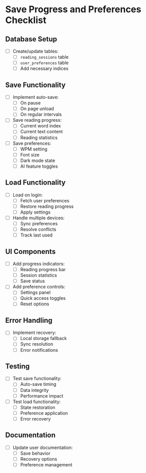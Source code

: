 # Save Progress and Preferences Checklist

## Database Setup
- [ ] Create/update tables:
  - [ ] `reading_sessions` table
  - [ ] `user_preferences` table
  - [ ] Add necessary indices

## Save Functionality
- [ ] Implement auto-save:
  - [ ] On pause
  - [ ] On page unload
  - [ ] On regular intervals

- [ ] Save reading progress:
  - [ ] Current word index
  - [ ] Current text content
  - [ ] Reading statistics

- [ ] Save preferences:
  - [ ] WPM setting
  - [ ] Font size
  - [ ] Dark mode state
  - [ ] AI feature toggles

## Load Functionality
- [ ] Load on login:
  - [ ] Fetch user preferences
  - [ ] Restore reading progress
  - [ ] Apply settings

- [ ] Handle multiple devices:
  - [ ] Sync preferences
  - [ ] Resolve conflicts
  - [ ] Track last used

## UI Components
- [ ] Add progress indicators:
  - [ ] Reading progress bar
  - [ ] Session statistics
  - [ ] Save status

- [ ] Add preference controls:
  - [ ] Settings panel
  - [ ] Quick access toggles
  - [ ] Reset options

## Error Handling
- [ ] Implement recovery:
  - [ ] Local storage fallback
  - [ ] Sync resolution
  - [ ] Error notifications

## Testing
- [ ] Test save functionality:
  - [ ] Auto-save timing
  - [ ] Data integrity
  - [ ] Performance impact

- [ ] Test load functionality:
  - [ ] State restoration
  - [ ] Preference application
  - [ ] Error recovery

## Documentation
- [ ] Update user documentation:
  - [ ] Save behavior
  - [ ] Recovery options
  - [ ] Preference management 